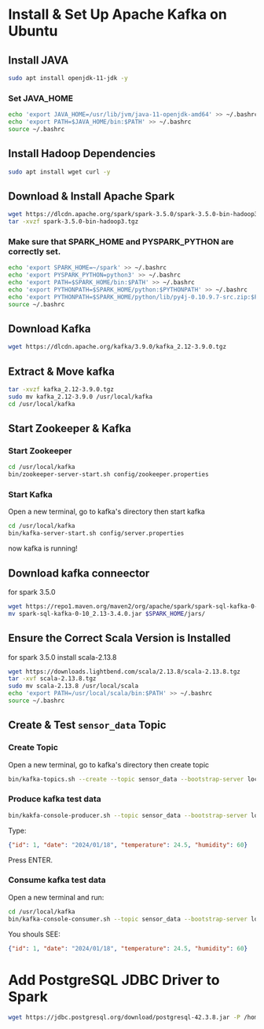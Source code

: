 # Install & Set Up Apache Kafka on Ubuntu

## Install JAVA
```sh
sudo apt install openjdk-11-jdk -y
```
### Set JAVA_HOME
```sh
echo 'export JAVA_HOME=/usr/lib/jvm/java-11-openjdk-amd64' >> ~/.bashrc
echo 'export PATH=$JAVA_HOME/bin:$PATH' >> ~/.bashrc
source ~/.bashrc
```
## Install Hadoop Dependencies
```sh
sudo apt install wget curl -y
```
## Download  & Install Apache Spark
```sh
wget https://dlcdn.apache.org/spark/spark-3.5.0/spark-3.5.0-bin-hadoop3.tgz
tar -xvzf spark-3.5.0-bin-hadoop3.tgz
```

### Make sure that SPARK_HOME and PYSPARK_PYTHON are correctly set.
```sh
echo 'export SPARK_HOME=~/spark' >> ~/.bashrc
echo 'export PYSPARK_PYTHON=python3' >> ~/.bashrc
echo 'export PATH=$SPARK_HOME/bin:$PATH' >> ~/.bashrc
echo 'export PYTHONPATH=$SPARK_HOME/python:$PYTHONPATH' >> ~/.bashrc
echo 'export PYTHONPATH=$SPARK_HOME/python/lib/py4j-0.10.9.7-src.zip:$PYTHONPATH' >> ~/.bashrc
source ~/.bashrc
```

## Download Kafka
```sh
wget https://dlcdn.apache.org/kafka/3.9.0/kafka_2.12-3.9.0.tgz
```
## Extract & Move kafka

```sh
tar -xvzf kafka_2.12-3.9.0.tgz
sudo mv kafka_2.12-3.9.0 /usr/local/kafka
cd /usr/local/kafka
```

## Start Zookeeper & Kafka

### Start Zookeeper
```sh
cd /usr/local/kafka
bin/zookeeper-server-start.sh config/zookeeper.properties
```
### Start Kafka
Open a new terminal, go to kafka's directory then start kafka
```sh
cd /usr/local/kafka
bin/kafka-server-start.sh config/server.properties
```
now kafka is running!

## Download kafka conneector
for spark 3.5.0
```sh
wget https://repo1.maven.org/maven2/org/apache/spark/spark-sql-kafka-0-10_2.13/3.5.0/spark-sql-kafka-0-10_2.13-3.5.0.jar
mv spark-sql-kafka-0-10_2.13-3.4.0.jar $SPARK_HOME/jars/
```
## Ensure the Correct Scala Version is Installed
for spark 3.5.0 install scala-2.13.8
```sh
wget https://downloads.lightbend.com/scala/2.13.8/scala-2.13.8.tgz
tar -xvf scala-2.13.8.tgz
sudo mv scala-2.13.8 /usr/local/scala
echo 'export PATH=/usr/local/scala/bin:$PATH' >> ~/.bashrc
source ~/.bashrc
```

## Create & Test ```sensor_data``` Topic
### Create Topic
Open a new terminal, go to kafka's directory then create topic
```sh
bin/kafka-topics.sh --create --topic sensor_data --bootstrap-server localhost:9092 --partitions 1 --replication-factor 1
```

### Produce kafka test data
```sh
bin/kakfa-console-producer.sh --topic sensor_data --bootstrap-server localhost:9092
```
Type:
```json
{"id": 1, "date": "2024/01/18", "temperature": 24.5, "humidity": 60}
```
Press ENTER.

### Consume kafka test data

Open a new terminal and run:
```sh
cd /usr/local/kafka
bin/kafka-console-consumer.sh --topic sensor_data --bootstrap-server localhost:9092
```
You shouls SEE:

```json
{"id": 1, "date": "2024/01/18", "temperature": 24.5, "humidity": 60}
```

# Add PostgreSQL JDBC Driver to Spark
```sh
wget https://jdbc.postgresql.org/download/postgresql-42.3.8.jar -P /home/shamim/spark/jars/
```